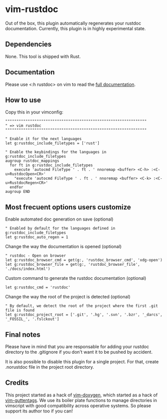 # vim-rustdoc
Out of the box, this plugin automatically regenerates your rustdoc
documentation. Currently, this plugin is in highly experimental state.

## Dependencies
None. This tool is shipped with Rust.

## Documentation
Please use <:h rustdoc> on vim to read the [full documentation](https://github.com/Zeioth/vim-rustdoc/blob/main/doc/rustdoc.txt).

## How to use
Copy this in your vimconfig:

```
"""""""""""""""""""""""""""""""""""""""""""""""""""""""""""""""
" => vim rustdoc
"""""""""""""""""""""""""""""""""""""""""""""""""""""""""""""""

" Enable it for the next languages
let g:rustdoc_include_filetypes = ['rust']

" Enable the keybindings for the languages in g:rustdoc_include_filetypes
augroup rustdoc_mappings
  for ft in g:rustdoc_include_filetypes
    execute 'autocmd FileType ' . ft . ' nnoremap <buffer> <C-h> :<C-u>RustdocOpen<CR>'
    "execute 'autocmd FileType ' . ft . ' nnoremap <buffer> <C-k> :<C-u>RustdocRegen<CR>'
  endfor
augroup END
```

## Most frecuent options users customize

Enable automated doc generation on save (optional)
```
" Enabled by default for the languages defined in g:rustdoc_include_filetypes
let g:rustdoc_auto_regen = 1
```

Change the way the documentation is opened (optional)
```
" rustdoc - Open on browser
let g:rustdoc_browser_cmd = get(g:, 'rustdoc_browser_cmd', 'xdg-open')
let g:rustdoc_browser_file = get(g:, 'rustdoc_browser_file', './docs/index.html')
```

Custom command to generate the rustdoc documentation (optional)

```
let g:rustdoc_cmd = 'rustdoc'
```

Change the way the root of the project is detected (optional)

```
" By default, we detect the root of the project where the first .git file is found
let g:rustdoc_project_root = ['.git', '.hg', '.svn', '.bzr', '_darcs', '_FOSSIL_', '.fslckout']
```

## Final notes

Please have in mind that you are responsable for adding your rustdoc directory to the .gitignore if you don't want it to be pushed by accident.

It is also possible to disable this plugin for a single project. For that, create .norustdoc file in the project root directory.

## Credits
This project started as a hack of [vim-doxygen](https://github.com/Zeioth/vim-doxygen), which started as a hack of [vim-guttentags](https://github.com/ludovicchabant/vim-gutentags). We use its boiler plate functions to manage directories in vimscript with good compatibility across operative systems. So please support its author too if you can!
